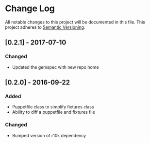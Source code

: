 # Change Log
All notable changes to this project will be documented in this file.
This project adheres to [Semantic Versioning](http://semver.org/).

## [0.2.1] - 2017-07-10
### Changed
- Updated the gemspec with new repo home

## [0.2.0] - 2016-09-22
### Added
- Puppetfile class to simplify fixtures class
- Ability to diff a puppetfile and fixtures file

### Changed
- Bumped version of r10k dependency
